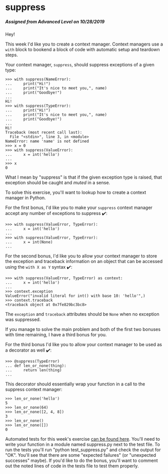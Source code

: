 # suppress
##### Assigned from Advanced Level on 10/28/2019

Hey!

This week I'd like you to create a context manager. Context managers use a `with` block to bookend a block of code with automatic setup and teardown steps.

Your context manager, `suppress`, should suppress exceptions of a given type:

    >>> with suppress(NameError):
    ...     print("Hi!")
    ...     print("It's nice to meet you,", name)
    ...     print("Goodbye!")
    ...
    Hi!
    >>> with suppress(TypeError):
    ...     print("Hi!")
    ...     print("It's nice to meet you,", name)
    ...     print("Goodbye!")
    ...
    Hi!
    Traceback (most recent call last):
      File "<stdin>", line 3, in <module>
    NameError: name 'name' is not defined
    >>> x = 0
    >>> with suppress(ValueError):
    ...     x = int('hello')
    ...
    >>> x
    0

What I mean by "suppress" is that if the given exception type is raised, that exception should be caught and _muted_ in a sense.

To solve this exercise, you'll want to lookup how to create a context manager in Python.

For the first bonus, I'd like you to make your `suppress` context manager accept any number of exceptions to suppress ✔️:

    >>> with suppress(ValueError, TypeError):
    ...     x = int('hello')
    ...
    >>> with suppress(ValueError, TypeError):
    ...     x = int(None)
    ...

For the second bonus, I'd like you to allow your context manager to store the exception and traceback information on an object that can be accessed using the `with X as Y` syntax ✔️:

    >>> with suppress(ValueError, TypeError) as context:
    ...     x = int('hello')
    ...
    >>> context.exception
    ValueError("invalid literal for int() with base 10: 'hello'",)
    >>> context.traceback
    <traceback object at 0x7fe829bc3bc8>

The `exception` and `traceback` attributes should be `None` when no exception was suppressed.

If you manage to solve the main problem and both of the first two bonuses with time remaining, I have a third bonus for you.

For the third bonus I'd like you to allow your context manager to be used as a decorator as well ✔️:

    >>> @suppress(TypeError)
    ... def len_or_none(thing):
    ...     return len(thing)
    ...

This decorator should essentially wrap your function in a call to the suppress context manager:

    >>> len_or_none('hello')
    5
    >>> len_or_none(64)
    >>> len_or_none([2, 4, 8])
    3
    >>> len_or_none()
    >>> len_or_none([])
    0

Automated tests for this week's exercise [can be found here](https://www.pythonmorsels.com/exercises/ded322173d47424581be45adaeeca90d/tests/). You'll need to write your function in a module named suppress.py next to the test file. To run the tests you'll run "python test_suppress.py" and check the output for "OK". You'll see that there are some "expected failures" (or "unexpected successes" maybe). If you'd like to do the bonus, you'll want to comment out the noted lines of code in the tests file to test them properly.